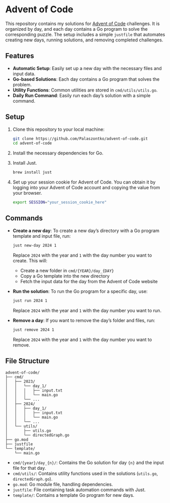 # Advent of Code

This repository contains my solutions for [Advent of Code](https://adventofcode.com/) challenges. It is organized by day, and each day contains a Go program to solve the corresponding puzzle. The setup includes a simple `justfile` that automates creating new days, running solutions, and removing completed challenges.

## Features

- **Automatic Setup**: Easily set up a new day with the necessary files and input data.
- **Go-based Solutions**: Each day contains a Go program that solves the problem.
- **Utility Functions**: Common utilities are stored in `cmd/utils/utils.go`.
- **Daily Run Command**: Easily run each day’s solution with a simple command.

## Setup

1. Clone this repository to your local machine:

   ```bash
   git clone https://github.com/Palaszontko/advent-of-code.git
   cd advent-of-code
   ```

2. Install the necessary dependencies for Go.

3. Install Just.

   ```bash
   brew install just
   ```

4. Set up your session cookie for Advent of Code. You can obtain it by logging into your Advent of Code account and copying the value from your browser.

   ```bash
   export SESSION="your_session_cookie_here"
   ```

## Commands

- **Create a new day**: To create a new day’s directory with a Go program template and input file, run:

  ```bash
  just new-day 2024 1
  ```

  Replace `2024` with the year and `1` with the day number you want to create. This will:

  - Create a new folder in `cmd/{YEAR}/day_{DAY}`
  - Copy a Go template into the new directory
  - Fetch the input data for the day from the Advent of Code website

- **Run the solution**: To run the Go program for a specific day, use:

  ```bash
  just run 2024 1
  ```

  Replace `2024` with the year and `1` with the day number you want to run.

- **Remove a day**: If you want to remove the day’s folder and files, run:

  ```bash
  just remove 2024 1
  ```

  Replace `2024` with the year and `1` with the day number you want to remove.

## File Structure

```
advent-of-code/
├── cmd/
│   ├── 2023/
│   │   └── day_1/
│   │   │   ├── input.txt
│   │   │   └── main.go
│   │   └── ...
│   ├── 2024/
│   │   ├── day_1/
│   │   │   ├── input.txt
│   │   │   └── main.go
│   │   └── ...
│   └── utils/
│       ├── utils.go
│       └── directedGraph.go
├── go.mod
├── justfile
└── template/
    └── main.go
```

- `cmd/{year}/day_{n}/`: Contains the Go solution for day `{n}` and the input file for that day.
- `cmd/utils/`: Contains utility functions used in the solutions (`utils.go`, `directedGraph.go`).
- `go.mod`: Go module file, handling dependencies.
- `justfile`: File containing task automation commands with Just.
- `template/`: Contains a template Go program for new days.
